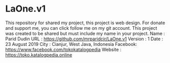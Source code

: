 # LaOne.v1
This repository for shared my project, this project is web design. For donate and support me, you can click follow me on my git account.
This project was created to be shared but must include my name in your project.
Name    : Parid Dudin
URL     : https://github.com/mrparidcjr/LaOne.v1
Version : 1
Date    : 23 August 2019
City    : Cianjur, West Java, Indonesia
Facebook: https://www.facebook.com/tokokatalogpedia
Website : https://toko.katalogpedia.online
